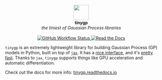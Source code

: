 <p align="center">
  <img src="https://raw.githubusercontent.com/dfm/tinygp/main/docs/_static/zap.png" width="50"><br>
  <strong>tinygp</strong><br>
  <i>the tiniest of Gaussian Process libraries</i>
  <br>
  <br>
  <a href="https://github.com/dfm/tinygp/actions/workflows/tests.yml">
    <img alt="GitHub Workflow Status" src="https://img.shields.io/github/workflow/status/dfm/tinygp/Tests">
  </a>
  <a href="https://tinygp.readthedocs.io">
    <img alt="Read the Docs" src="https://img.shields.io/readthedocs/tinygp">
  </a>
</p>

`tinygp` is an extremely lightweight library for building Gaussian Process (GP)
models in Python, built on top of [`jax`](https://github.com/google/jax). It has
a [nice interface][api-ref], and it's [pretty fast][benchmarks]. Thanks to
`jax`, `tinygp` supports things like GPU acceleration and automatic
differentiation.

Check out the docs for more info: [tinygp.readthedocs.io][docs]

[api-ref]: https://tinygp.readthedocs.io/en/latest/api.html
[benchmarks]: https://tinygp.readthedocs.io/en/latest/tutorials/benchmarks.html
[docs]: https://tinygp.readthedocs.io
